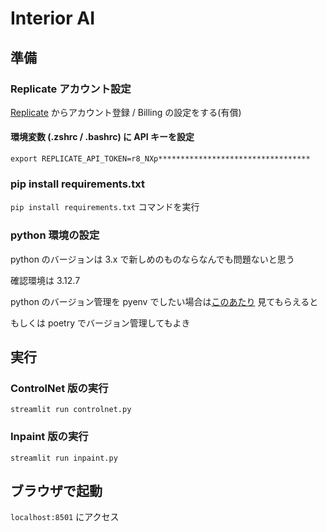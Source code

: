 # Interior AI

## 準備

### Replicate アカウント設定
[Replicate](https://replicate.com/home) からアカウント登録 / Billing の設定をする(有償)

#### 環境変数 (.zshrc / .bashrc) に API キーを設定
`export REPLICATE_API_TOKEN=r8_NXp**********************************`

### pip install requirements.txt
`pip install requirements.txt` コマンドを実行

### python 環境の設定

python のバージョンは 3.x で新しめのものならなんでも問題ないと思う

確認環境は 3.12.7

python のバージョン管理を pyenv でしたい場合は[このあたり](https://shingetsutan.net/centos-django-deploy/#toc_id_2) 見てもらえると

もしくは poetry でバージョン管理してもよき

## 実行

### ControlNet 版の実行
`streamlit run controlnet.py`

### Inpaint 版の実行
`streamlit run inpaint.py`

## ブラウザで起動
`localhost:8501` にアクセス